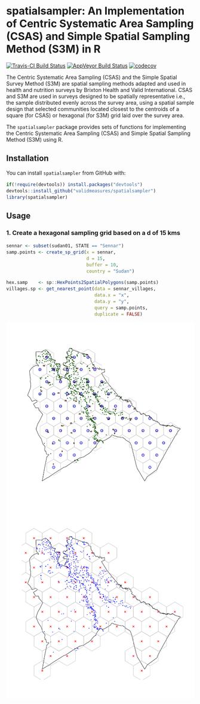 
<!-- README.md is generated from README.Rmd. Please edit that file -->

# spatialsampler: An Implementation of Centric Systematic Area Sampling (CSAS) and Simple Spatial Sampling Method (S3M) in R

[![Travis-CI Build
Status](https://travis-ci.org/validmeasures/spatialsampler.svg?branch=master)](https://travis-ci.org/validmeasures/spatialsampler)
[![AppVeyor Build
Status](https://ci.appveyor.com/api/projects/status/github/validmeasures/spatialsampler?branch=master&svg=true)](https://ci.appveyor.com/project/validmeasures/spatialsampler)
[![codecov](https://codecov.io/gh/validmeasures/spatialsampler/branch/master/graph/badge.svg)](https://codecov.io/gh/validmeasures/spatialsampler)

The Centric Systematic Area Sampling (CSAS) and the Simple Spatial
Survey Method (S3M) are spatial sampling methods adapted and used in
health and nutrition surveys by Brixton Health and Valid International.
CSAS and S3M are used in surveys designed to be spatially representative
i.e., the sample distributed evenly across the survey area, using a
spatial sample design that selected communities located closest to the
centroids of a square (for CSAS) or hexagonal (for S3M) grid laid over
the survey area.

The `spatialsampler` package provides sets of functions for implementing
the Centric Systematic Area Sampling (CSAS) and Simple Spatial Sampling
Method (S3M) using R.

## Installation

You can install `spatialsampler` from GitHub with:

``` r
if(!require(devtools)) install.packages("devtools")
devtools::install_github("validmeasures/spatialsampler")
library(spatialsampler)
```

## Usage

### 1\. Create a hexagonal sampling grid based on a d of 15 kms

``` r
sennar <- subset(sudan01, STATE == "Sennar")
samp.points <- create_sp_grid(x = sennar, 
                              d = 15, 
                              buffer = 10, 
                              country = "Sudan")
```

``` r
hex.samp    <- sp::HexPoints2SpatialPolygons(samp.points)
villages.sp <- get_nearest_point(data = sennar_villages, 
                                 data.x = "x", 
                                 data.y = "y", 
                                 query = samp.points, 
                                 duplicate = FALSE)
```

<img src="man/figures/README-grid1-1.png" title="Sampling map of Sennar at d = 15 kms" alt="Sampling map of Sennar at d = 15 kms" style="display: block; margin: auto;" />

<img src="man/figures/README-grid2-1.png" title="Sampling map of Sennar at d = 15 kms with buffering" alt="Sampling map of Sennar at d = 15 kms with buffering" style="display: block; margin: auto;" />
